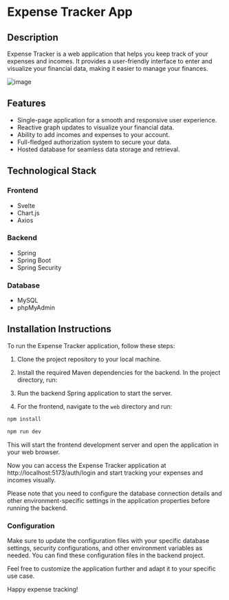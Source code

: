 # Expense Tracker App

## Description

Expense Tracker is a web application that helps you keep track of your expenses and incomes. It provides a user-friendly interface to enter and visualize your financial data, making it easier to manage your finances.

![image](https://github.com/lumijiez/ExpenseTrackerFAF/assets/59575049/c81c16fe-10aa-4198-81e3-864578f73575)


## Features

- Single-page application for a smooth and responsive user experience.
- Reactive graph updates to visualize your financial data.
- Ability to add incomes and expenses to your account.
- Full-fledged authorization system to secure your data.
- Hosted database for seamless data storage and retrieval.

## Technological Stack

### Frontend

- Svelte
- Chart.js
- Axios

### Backend

- Spring
- Spring Boot
- Spring Security

### Database

- MySQL
- phpMyAdmin

## Installation Instructions

To run the Expense Tracker application, follow these steps:

1. Clone the project repository to your local machine.

2. Install the required Maven dependencies for the backend. In the project directory, run:
   
3. Run the backend Spring application to start the server.

4. For the frontend, navigate to the `web` directory and run:

```bash
npm install
```

```bash
npm run dev
```

This will start the frontend development server and open the application in your web browser.

Now you can access the Expense Tracker application at http://localhost:5173/auth/login and start tracking your expenses and incomes visually.

Please note that you need to configure the database connection details and other environment-specific settings in the application properties before running the backend.

### Configuration

Make sure to update the configuration files with your specific database settings, security configurations, and other environment variables as needed. You can find these configuration files in the backend project.

Feel free to customize the application further and adapt it to your specific use case.

Happy expense tracking!


